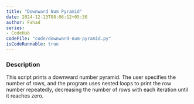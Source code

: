 ```yaml
---
title: "Downward Num Pyramid"
date: 2024-12-13T08:06:12+05:30
author: Fahad
series:
- CodeHub
codeFile: "code/downward-num-pyramid.py"
isCodeRunnable: true
---
```


### Description
This script prints a downward number pyramid. The user specifies the number of rows, and the program uses nested loops to print the row number repeatedly, decreasing the number of rows with each iteration until it reaches zero.
